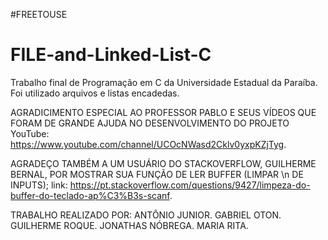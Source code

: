 #FREETOUSE

# FILE-and-Linked-List-C
Trabalho final de Programação em C da Universidade Estadual da Paraíba.
Foi utilizado arquivos e listas encadedas.

AGRADICIMENTO ESPECIAL AO PROFESSOR PABLO E SEUS VÍDEOS QUE FORAM DE GRANDE AJUDA NO DESENVOLVIMENTO DO PROJETO
YouTube: https://www.youtube.com/channel/UCOcNWasd2Cklv0yxpKZjTyg.

AGRADEÇO TAMBÉM A UM USUÁRIO DO STACKOVERFLOW, GUILHERME BERNAL, POR MOSTRAR SUA FUNÇÃO DE LER BUFFER (LIMPAR \n DE INPUTS);
link: https://pt.stackoverflow.com/questions/9427/limpeza-do-buffer-do-teclado-ap%C3%B3s-scanf.


TRABALHO REALIZADO POR:
ANTÔNIO JUNIOR.
GABRIEL OTON.
GUILHERME ROQUE.
JONATHAS NÓBREGA.
MARIA RITA.
